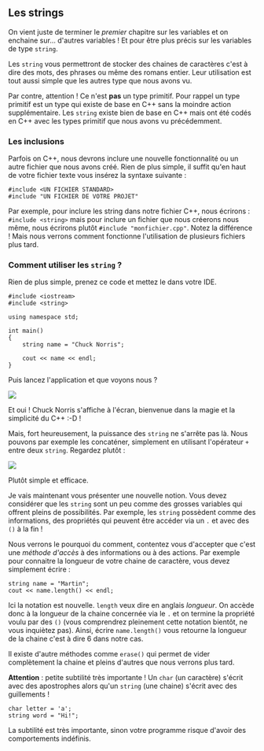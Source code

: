 ## Les strings

On vient juste de terminer le *premier* chapitre sur les variables et on
enchaine sur... d'autres variables ! Et pour être plus précis sur les
variables de type ```string```.

Les ```string``` vous permettront de stocker des chaines de caractères c'est à
dire des mots, des phrases ou même des romans entier. Leur utilisation est
tout aussi simple que les autres type que nous avons vu.

Par contre, attention ! Ce n'est **pas** un type primitif. Pour rappel un type
primitif est un type qui existe de base en C++ sans la moindre action
supplémentaire. Les ```string``` existe bien de base en C++ mais ont été
codés en C++ avec les types primitif que nous avons vu précédemment.

### Les inclusions

Parfois on C++, nous devrons inclure une nouvelle fonctionnalité ou un autre
fichier que nous avons créé. Rien de plus simple, il suffit qu'en haut de votre
fichier texte vous insérez la syntaxe suivante :

    #include <UN FICHIER STANDARD>
    #include "UN FICHIER DE VOTRE PROJET"
    
Par exemple, pour inclure les string dans notre fichier C++, nous écrirons :
```#include <string>``` mais pour inclure un fichier que nous créerons nous
même, nous écrirons plutôt ```#include "monfichier.cpp"```. Notez la
différence ! Mais nous verrons comment fonctionne l'utilisation de plusieurs
fichiers plus tard.

### Comment utiliser les ```string``` ?

Rien de plus simple, prenez ce code et mettez le dans votre IDE.

    #include <iostream>
    #include <string>

    using namespace std;

    int main()
    {
        string name = "Chuck Norris";

        cout << name << endl;
    }
    
Puis lancez l'application et que voyons nous ?

![](Screenshot_2015-07-22_17-30-31.png)

Et oui ! Chuck Norris s'affiche à l'écran, bienvenue dans la magie et la
simplicité du C++ :-D !

Mais, fort heureusement, la puissance des ```string``` ne s'arrête pas là. Nous
pouvons par exemple les concaténer, simplement en utilisant l'opérateur ```+```
entre deux ```string```. Regardez plutôt :

![](Screenshot_2015-07-22_17-35-14.png)

Plutôt simple et efficace.

Je vais maintenant vous présenter une nouvelle notion. Vous devez considérer que
les ```string``` sont un peu comme des grosses variables qui offrent pleins de
possibilités. Par exemple, les ```string``` possèdent comme des informations,
des propriétés qui peuvent être accéder via un ```.``` et avec des ```()``` à la
fin !

Nous verrons le pourquoi du comment, contentez vous d'accepter que c'est une
*méthode d'accès* à des informations ou à des actions. Par exemple pour
connaitre la longueur de votre chaine de caractère, vous devez simplement écrire :

    string name = "Martin";
    cout << name.length() << endl;

Ici la notation est nouvelle. ```length``` veux dire en anglais *longueur*. On
accède donc à la longueur de la chaine concernée via le ```.``` et on termine
la propriété voulu par des ```()``` (vous comprendrez pleinement cette notation
bientôt, ne vous inquiètez pas). Ainsi, écrire ```name.length()``` vous retourne
la longueur de la chaine c'est à dire 6 dans notre cas.

Il existe d'autre méthodes comme ```erase()``` qui permet de vider complètement
la chaine et pleins d'autres que nous verrons plus tard.

**Attention** : petite subtilité très importante ! Un ```char``` (un caractère)
s'écrit avec des apostrophes alors qu'un ```string``` (une chaine) s'écrit avec
des guillements !

    char letter = 'a';
    string word = "Hi!";
    
La subtilité est très importante, sinon votre programme risque d'avoir des
comportements indéfinis.